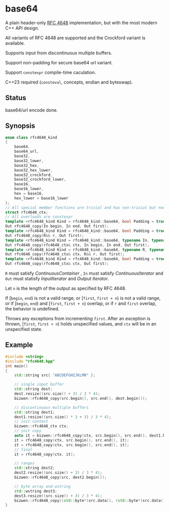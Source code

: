 # base64

A plain header-only [RFC 4648](https://www.rfc-editor.org/rfc/rfc4648) implementation, but with the most modern C++ API design.

All variants of RFC 4648 are supported and the Crockford variant is available.

Supports input from discontinuous multiple buffers.

Support non-padding for secure base64 url variant.

Support `constexpr` compile-time caculation.

C++23 required (`consteval`, concepts, endian and byteswap).

## Status

base64/url encode done.

## Synopsis

```cpp
enum class rfc4648_kind
{
    base64,
    base64_url,
    base32,
    base32_lower,
    base32_hex,
    base32_hex_lower,
    base32_crockford,
    base32_crockford_lower,
    base16,
    base16_lower,
    hex = base16,
    hex_lower = base16_lower
};
// All special member functions are trivial and has non-trivial but noexcept default constructor
struct rfc4648_ctx;
// All overloads are constexpr
template <rfc4648_kind Kind = rfc4648_kind::base64, bool Padding = true, typename In, typename Out>
Out rfc4648_copy(In begin, In end, Out first);
template <rfc4648_kind Kind = rfc4648_kind::base64, bool Padding = true, typename R, typename Out>
Out rfc4648_copy(R&& r, Out first);
template <rfc4648_kind Kind = rfc4648_kind::base64, typename In, typename Out>
Out rfc4648_copy(rfc4648_ctx& ctx, In begin, In end, Out first);
template <rfc4648_kind Kind = rfc4648_kind::base64, typename R, typename Out>
Out rfc4648_copy(rfc4648_ctx& ctx, R&& r, Out first);
template <rfc4648_kind Kind = rfc4648_kind::base64, bool Padding = true, typename Out>
Out rfc4648_copy(rfc4648_ctx& ctx, Out first);

```

`R` must satisfy *ContinuousContainer* , `In` must satisfy *ContinuousIterator* and `Out` must statisfy *InputIterator* and *Output Iterator*.

Let `n` is the length of the output as specified by RFC 4648.

If [`begin`, `end`) is not a valid range, or [`first`, `first + n`) is not a valid range, or if [`begin`, `end`) and [`first`, `first + n`) overlap, or if `r` and `first` overlap, the behavior is undefined.

Throws any exceptions from incrementing `first`. After an exception is thrown, [`first`, `first + n`) holds unspecified values, and `ctx` will be in an unspecified state.

## Example

```cpp
#include <string>
#include "rfc4648.hpp"
int main()
{
    std::string src{ "ABCDEFGHIJKLMN" };

    // single input buffer
    std::string dest;
    dest.resize((src.size() + 3) / 3 * 4);
    bizwen::rfc4648_copy(src.begin(), src.end(), dest.begin());

    // discontinuous multiple buffers
    std::string dest1;
    dest1.resize((src.size() * 3 + 3) / 3 * 4);
    // init context
    bizwen::rfc4648_ctx ctx;
    // init copy
    auto it = bizwen::rfc4648_copy(ctx, src.begin(), src.end(), dest1.begin());
    it = rfc4648_copy(ctx, src.begin(), src.end(), it);
    it = rfc4648_copy(ctx, src.begin(), src.end(), it);
    // final
    it = rfc4648_copy(ctx, it);

    // ranges
    std::string dest2;
    dest2.resize((src.size() + 3) / 3 * 4);
    bizwen::rfc4648_copy(src, dest2.begin());

    // byte array and wstring
    std::wstring dest3;
	dest3.resize((src.size() + 3) / 3 * 4);
	bizwen::rfc4648_copy((std::byte*)src.data(), (std::byte*)src.data() + src.size(), dest3.begin());
}
```
